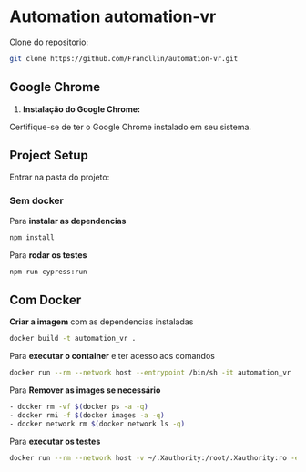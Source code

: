 # Automation automation-vr

Clone do repositorio:

```bash
git clone https://github.com/Francllin/automation-vr.git
```

## Google Chrome

1. **Instalação do Google Chrome:**

Certifique-se de ter o Google Chrome instalado em seu sistema.


## Project Setup

Entrar na pasta do projeto:

### Sem docker

Para **instalar as dependencias**

```bash
npm install
```

Para **rodar os testes**

```bash
npm run cypress:run
```

## Com Docker

**Criar a imagem** com as dependencias instaladas

```bash
docker build -t automation_vr .
```

Para **executar o container** e ter acesso aos comandos

```bash
docker run --rm --network host --entrypoint /bin/sh -it automation_vr
```

Para **Remover as images se necessário**

```bash
- docker rm -vf $(docker ps -a -q)
- docker rmi -f $(docker images -a -q)
- docker network rm $(docker network ls -q)
```

Para **executar os testes**

```bash
docker run --rm --network host -v ~/.Xauthority:/root/.Xauthority:ro -e DISPLAY --entrypoint /bin/sh -it automation_vr -c 'npm run cypress:run'
```